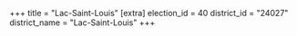 +++
title = "Lac-Saint-Louis"
[extra]
election_id = 40
district_id = "24027"
district_name = "Lac-Saint-Louis"
+++
